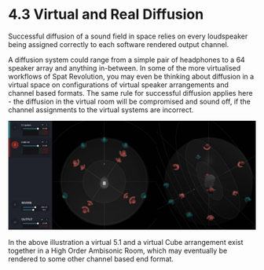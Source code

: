 # 4.3 Virtual and Real Diffusion

Successful diffusion of a sound field in space relies on every loudspeaker being assigned correctly to each software rendered output channel.

A diffusion system could range from a simple pair of headphones to a 64 speaker
array and anything in-between. In some of the more virtualised workflows of Spat
Revolution, you may even be thinking about diffusion in a virtual space on configurations of virtual speaker arrangements and channel based formats. The same rule
for successful diffusion applies here - the diffusion in the virtual room will be compromised and sound off, if the channel assignments to the virtual systems are incorrect.

![](../../include/SpatRevolution_UserGuide_-029.jpg)

In the above illustration a virtual 5.1 and a virtual Cube arrangement exist together
in a High Order Ambisonic Room, which may eventually be rendered to some other channel based end format.


